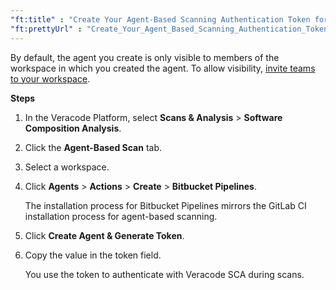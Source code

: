 ```yaml
---
"ft:title" : "Create Your Agent-Based Scanning Authentication Token for GitLab CI"
"ft:prettyUrl" : "Create_Your_Agent_Based_Scanning_Authentication_Token_for_GitLab_CI"
---
```


By default, the agent you create is only visible to members of the workspace in which you created the agent. To allow visibility, [invite teams to your workspace](https://docs.veracode.com/r/Add_Teams_to_Your_Veracode_SCA_Workspace).

<p font-size="13pt"><b>Steps</b></p>

1.  In the Veracode Platform, select **Scans & Analysis** > **Software Composition Analysis**.

2.  Click the **Agent-Based Scan** tab.

3.  Select a workspace.

4.  Click **Agents** > **Actions** > **Create** > **Bitbucket Pipelines**.

    The installation process for Bitbucket Pipelines mirrors the GitLab CI installation process for agent-based scanning.</p>

5.  Click **Create Agent & Generate Token**.

6.  Copy the value in the token field.

    You use the token to authenticate with Veracode SCA during scans.


